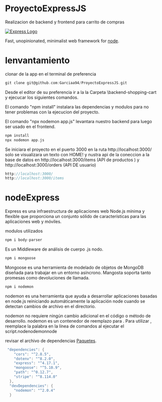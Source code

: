 # ProyectoExpressJS

Realizacion de backend y frontend para carrito de compras

[![Express Logo](https://i.cloudup.com/zfY6lL7eFa-3000x3000.png)](http://expressjs.com/)

  Fast, unopinionated, minimalist web framework for [node](http://nodejs.org).
  
# lenvantamiento 

clonar de la app en el terminal de preferencia

```objective-c
git clone git@github.com:Garciaa94/ProyectoExpressJS.git
```

Desde el editor de su preferencia ir a la la Carpeta  \backend-shopping-cart y ejecucar los siguientes comandos.

El comando "npm install" instalara las dependencias y modulos para no tener problemas con la ejecucion del proyecto.

El comando "npx nodemon app.js" levantara nuestro backend para luego ser usado en el frontend.

```objective-c
npm install
npx nodemon app.js
```

Se iniciara el proyecto en el puerto 3000
en la ruta http://localhost:3000/         solo se visualizara un texto con HOME!
y nustra api de la coneccion a la base de datos en http://localhost:3000/items (API de productos ) y http://localhost:3000/orders (API DE usuario)
```objective-c
http://localhost:3000/
http://localhost:3000/items
```


# nodeExpress
Express es una infraestructura de aplicaciones web Node.js mínima y flexible que proporciona un conjunto sólido de características para las aplicaciones web y móviles.

modulos utilizados 

```objective-c
npm i body-parser
```

Es un Middleware de análisis de cuerpo .js nodo.

```objective-c
npm i mongoose
```

Mongoose es una herramienta de modelado de objetos de MongoDB diseñada para trabajar en un entorno asíncrono. Mangosta soporta tanto promesas como devoluciones de llamada.

```objective-c
npm i nodemon
```

<a>nodemon es una herramienta que ayuda a desarrollar aplicaciones basadas en node.js reiniciando automáticamente la aplicación node cuando se detectan cambios de archivo en el directorio.

nodemon no requiere ningún cambio adicional en el código o método de desarrollo. nodemon es un contenedor de reemplazo para . Para utilizar , reemplace la palabra en la línea de comandos al ejecutar el script.nodenodemonnode </a>

revisar el archivo de dependencias [Paquetes](https://github.com/Garciaa94/ProyectoExpressJS/blob/main/backend-shopping-cart/package.json).
```objective-c
 "dependencies": {
    "cors": "^2.8.5",
    "dotenv": "^8.2.0",
    "express": "^4.17.1",
    "mongoose": "^5.10.9",
    "path": "^0.12.7",
    "stripe": "^8.114.0"
  },
  "devDependencies": {
    "nodemon": "^2.0.4"
  }
```
